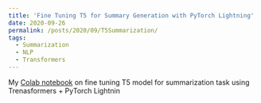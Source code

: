 ```yaml
---
title: 'Fine Tuning T5 for Summary Generation with PyTorch Lightning'
date: 2020-09-26
permalink: /posts/2020/09/T5Summarization/
tags:
  - Summarization
  - NLP
  - Transformers
---
```


My [Colab notebook](https://colab.research.google.com/drive/1-wp_pRVxl6c0Y0esn8ShIdeil3Bh854d?usp=sharing) on fine tuning T5 model for summarization task using Trenasformers + PyTorch Lightnin
 
